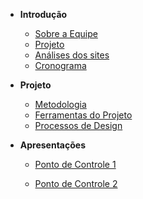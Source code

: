 - **Introdução**

  - [Sobre a Equipe](documentos/paginas/sobre/sobre.md)
  - [Projeto](documentos/paginas/projeto/siteEscolhido/siteEscolhido.md)
  - [Análises dos sites](documentos/paginas/resumos/resumos.md)
  - [Cronograma](documentos/paginas/cronograma/cronograma.md)

- **Projeto**

  - [Metodologia](documentos/paginas/projeto/metodologia/metodologia.md)
  - [Ferramentas do Projeto](documentos/paginas/projeto/ferramentasDoProjeto/ferramentasDoProjeto.md)
  - [Processos de Design](documentos/paginas/projeto/processoDeDesign/processoDeDesign.md)

- **Apresentações**

  - [Ponto de Controle 1](documentos/paginas/apresentacoes/aprensentacao1/apresentacao1.md)

  - [Ponto de Controle 2](documentos/paginas/projeto/paginaObras.md)
